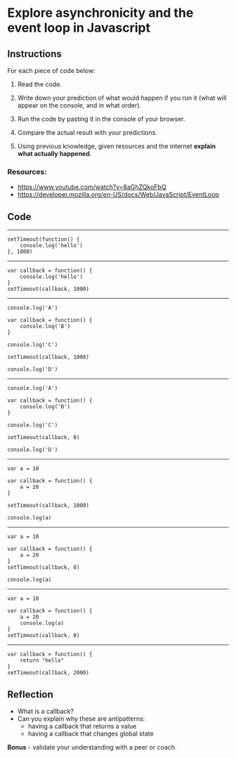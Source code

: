 # Explore asynchronicity and the event loop in Javascript

## Instructions

For each piece of code below:

1. Read the code.

2. Write down your prediction of what would happen if you run it (what will appear on the console, and in what order).

3. Run the code by pasting it in the console of your browser.

4. Compare the actual result with your predictions.

5. Using previous knowledge, given resources and the internet **explain what actually happened**.

### Resources:

* https://www.youtube.com/watch?v=8aGhZQkoFbQ
* https://developer.mozilla.org/en-US/docs/Web/JavaScript/EventLoop

## Code

---

```
setTimeout(function() {
	console.log('hello')
}, 1000)
```
---

```
var callback = function() {
	console.log('hello')
}
setTimeout(callback, 1000)
```

---

```
console.log('A')

var callback = function() {
	console.log('B')
}

console.log('C')

setTimeout(callback, 1000)

console.log('D')
```

---

```
console.log('A')

var callback = function() {
	console.log('B')
}

console.log('C')

setTimeout(callback, 0)

console.log('D')
```

---

```
var a = 10

var callback = function() {
	a = 20
}

setTimeout(callback, 1000)

console.log(a)
```

---

```
var a = 10

var callback = function() {
	a = 20
}
setTimeout(callback, 0)

console.log(a)
```

---

```
var a = 10

var callback = function() {
	a = 20
	console.log(a)
}
setTimeout(callback, 0)
```

---

```
var callback = function() {
	return "hello"
}
setTimeout(callback, 2000)
```

## Reflection

* What is a callback?
* Can you explain why these are antipatterns:
  * having a callback that returns a value
  * having a callback that changes global state

**Bonus** - validate your understanding with a peer or coach.

